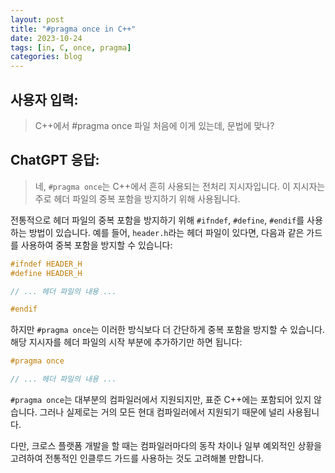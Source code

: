 ```yaml
---
layout: post
title: "#pragma once in C++"
date: 2023-10-24
tags: [in, C, once, pragma]
categories: blog
---
```


## 사용자 입력:
> C++에서 #pragma once 파일 처음에 이게 있는데, 문법에 맞나?

## ChatGPT 응답:
> 네, `#pragma once`는 C++에서 흔히 사용되는 전처리 지시자입니다. 이 지시자는 주로 헤더 파일의 중복 포함을 방지하기 위해 사용됩니다.

전통적으로 헤더 파일의 중복 포함을 방지하기 위해 `#ifndef`, `#define`, `#endif`를 사용하는 방법이 있습니다. 예를 들어, `header.h`라는 헤더 파일이 있다면, 다음과 같은 가드를 사용하여 중복 포함을 방지할 수 있습니다:

```cpp
#ifndef HEADER_H
#define HEADER_H

// ... 헤더 파일의 내용 ...

#endif
```

하지만 `#pragma once`는 이러한 방식보다 더 간단하게 중복 포함을 방지할 수 있습니다. 해당 지시자를 헤더 파일의 시작 부분에 추가하기만 하면 됩니다:

```cpp
#pragma once

// ... 헤더 파일의 내용 ...
```

`#pragma once`는 대부분의 컴파일러에서 지원되지만, 표준 C++에는 포함되어 있지 않습니다. 그러나 실제로는 거의 모든 현대 컴파일러에서 지원되기 때문에 널리 사용됩니다.

다만, 크로스 플랫폼 개발을 할 때는 컴파일러마다의 동작 차이나 일부 예외적인 상황을 고려하여 전통적인 인클루드 가드를 사용하는 것도 고려해볼 만합니다.

